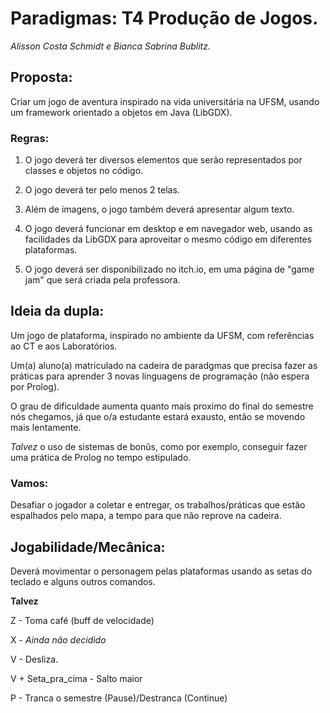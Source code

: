 # Paradigmas: T4 Produção de Jogos.
_Alisson Costa Schmidt e Bianca Sabrina Bublitz._


## Proposta:
Criar um jogo de aventura inspirado na vida universitária na UFSM, usando um framework orientado a objetos em Java (LibGDX).

### Regras:
1.  O jogo deverá ter diversos elementos que serão representados por classes e objetos no código.

1.  O jogo deverá ter pelo menos 2 telas.

1.  Além de imagens, o jogo também deverá apresentar algum texto.

1.  O jogo deverá funcionar em desktop e em navegador web, usando as facilidades da LibGDX para aproveitar o mesmo código em diferentes plataformas.

1.  O jogo deverá ser disponibilizado no itch.io, em uma página de "game jam" que será criada pela professora.


## Ideia da dupla:
Um jogo de plataforma, inspirado no ambiente da UFSM, com referências ao CT e aos Laboratórios.

Um(a) aluno(a) matriculado na cadeira de paradgmas que precisa fazer as práticas para aprender 3 novas linguagens de programação (não espera por Prolog).

O grau de dificuldade aumenta quanto mais proximo do final do semestre nós chegamos, já que o/a estudante estará exausto, então se movendo mais lentamente.

*Talvez* o uso de sistemas de bonûs, como por exemplo, conseguir fazer uma prática de Prolog no tempo estipulado.

### Vamos:
Desafiar o jogador a coletar e entregar, os trabalhos/práticas que estão espalhados pelo mapa, a tempo para que não reprove na cadeira.

## Jogabilidade/Mecânica:
Deverá movimentar o personagem pelas plataformas usando as setas do teclado e alguns outros comandos.

**Talvez**

Z - Toma café (buff de velocidade)

X - _Ainda não decidido_

V - Desliza.

V + Seta_pra_cima - Salto maior

P - Tranca o semestre (Pause)/Destranca (Continue)
